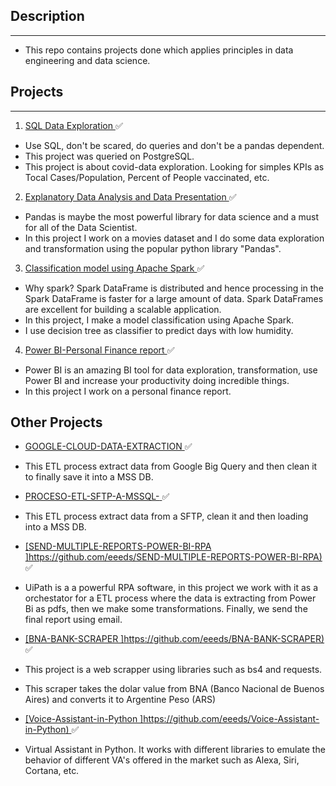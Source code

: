 ## Description
---
* This repo contains projects done which applies principles in data engineering and data science. 

## Projects
---
1. <ins> SQL Data Exploration </ins> :white_check_mark:
* Use SQL, don't be scared, do queries and don't be a pandas dependent.
* This project was queried on PostgreSQL.
* This project is about covid-data exploration. Looking for simples KPIs as Tocal Cases/Population, Percent of People vaccinated, etc.


2. <ins> Explanatory Data Analysis and Data Presentation </ins> :white_check_mark:
* Pandas is maybe the most powerful library for  data science and a must for all of the Data Scientist.
* In this project I work on a movies dataset and I do some data exploration and transformation using the popular python library "Pandas".

3. <ins> Classification model using Apache Spark </ins> :white_check_mark:
* Why spark? Spark DataFrame is distributed and hence processing in the Spark DataFrame is faster for a large amount of data. Spark DataFrames are excellent for building a scalable application.
* In this project, I make a model classification using Apache Spark. 
* I use decision tree as classifier to predict days with low humidity.

4. <ins> Power BI-Personal Finance report </ins> :white_check_mark:
* Power BI is an amazing BI tool for data exploration, transformation, use Power BI and increase your productivity doing incredible things.
* In this project I work on a personal finance report.


## Other Projects
* <ins> [GOOGLE-CLOUD-DATA-EXTRACTION](https://github.com/ntaxus/GOOGLE-CLOUD-DATA-EXTRACTION) </ins> :white_check_mark:
* This ETL process extract data from Google Big Query and then clean it to finally save it into a MSS DB.

* <ins> [PROCESO-ETL-SFTP-A-MSSQL-](https://github.com/ntaxus/PROCESO-ETL-SFTP-A-MSSQL-) </ins> :white_check_mark:
* This ETL process extract data from a SFTP, clean it and then loading into a MSS DB.

* <ins> [SEND-MULTIPLE-REPORTS-POWER-BI-RPA
]https://github.com/eeeds/SEND-MULTIPLE-REPORTS-POWER-BI-RPA) </ins> :white_check_mark:
* UiPath is a a powerful RPA software, in this project we work with it as a orchestator for a ETL process where the data is extracting from Power Bi as pdfs, then we make some transformations. Finally, we send the final report using email.

* <ins> [BNA-BANK-SCRAPER
]https://github.com/eeeds/BNA-BANK-SCRAPER) </ins> :white_check_mark:
* This project is a web scrapper using libraries such as bs4 and requests.
* This scraper takes the dolar value from BNA (Banco Nacional de Buenos Aires) and converts it to Argentine Peso (ARS)

* <ins> [Voice-Assistant-in-Python
]https://github.com/eeeds/Voice-Assistant-in-Python) </ins> :white_check_mark:
* Virtual Assistant in Python. It works with different libraries to emulate the behavior of different VA's offered in the market such as Alexa, Siri, Cortana, etc.